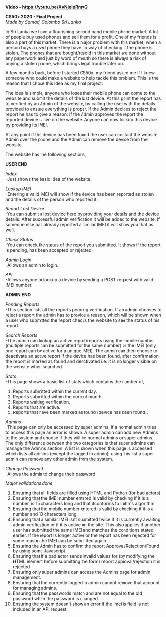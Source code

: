 **Video - https://youtu.be/XvNjeipRmvQ**

**CS50x 2020 - Final Project**\
*Made by Samad, Colombo Sri Lanka*

In Sri Lanka we have a flourishing second hand mobile phone market. A lot of people buy used phones and sell them for a profit. One of my friends is also a part of this market. There is a major problem with this market, when a person buys a used phone they have no way of checking if the phone is stolen. The phones that are bought/resold in this market are done without any paperwork and just by word of mouth so there is always a risk of buying a stolen phone, which brings legal trouble later on.

A few months back, before I started CS50x, my friend asked me if I knew someone who could make a website to help tackle this problem. This is the reason that I chose this idea as my final project.

The idea is simple, anyone who loses their mobile phone can come to the website and submit the details of the lost device. At this point the report has to verified by an Admin of the website, by calling the user with the details provided to ensure everything is proper. If the Admin decides to reject the report he has to give a reason. If the Admin approves the report the reported device is live on the website. Anyone can now lookup this device by providing its IMEI.

At any point if the device has been found the user can contact the website Admin over the phone and the Admin can remove the device from the website.

The website has the following sections,


**USER END**

*Index*\
-Just shows the basic idea of the website.

*Lookup IMEI*\
-Entering a valid IMEI will show if the device has been reported as stolen and the details of the person who reported it.

*Report Lost Device*\
-You can submit a lost device here by providing your details and the device details. After successful admin verification it will be added to the website. If someone else has already reported a similar IMEI it will show you that as well.

*Check Status*\
-You can check the status of the report you submitted. It shows if the report is pending, has been accepted or rejected.

*Admin Login*\
-Allows an admin to login.

*API*\
-Allows anyone to lookup a device by sending a POST request with valid IMEI number.


**ADMIN END**

*Pending Reports*\
-This section lists all the reports pending verification. If an admin chooses to reject a report the admin has to provide a reason, which will be shown when a user who submitted the report checks the website to see the status of his report.

*Search Reports*\
-The admin can lookup an active report/reports using the mobile number (multiple reports can be submitted for the same number) or the IMEI (only one report can be active for a unique IMEI). The admin can then choose to deactivate an active report if the device has been found, after confirmation the report is marked as found and deactivated i.e. it is no longer visible on the website when searched.

*Stats*\
-This page shows a basic list of stats which contains the number of,
1. Reports submitted within the current day.
2. Reports submitted within the current month.
3. Reports waiting verification.
4. Reports that are active.
5. Reports that have been marked as found (device has been found).

*Admins*\
-This page can only be accessed by super admins, if a normal admin tries to access this page an error is shown. A super admin can add new Admins to the system and choose if they will be normal admins or super admins. The only difference between the two categories is that super admins can manage the Admins section. A list is shown when this page is accessed which lists all admins (except the logged in admin), using this list a super admin can remove any other admin from the system.

*Change Password*\
-Allows the admin to change their password.


*Major validations done*
1. Ensuring that all fields are filled using HTML and Python (for bad actors)
2. Ensuring that the IMEI number entered is valid by checking if it is a number, is 15 characters long and that itconforms to Luhn's algorithm
3. Ensuring that the mobile number entered is valid by checking if it is a number and 10 characters long.
4. Ensuring that a similar IMEI isnt submitted twice if it is currently awaiting admin verification or if it is active on the site. This also applies if another user has submitted the same IMEI and matches the conditions stated earlier. If the report is longer active or the report has been rejected for some reason the IMEI can be submitted again.
5. Ensuring the Admin has to confirm the report Approval/Rejection/Found by using some Javascript.
6. Ensuring that if a bad actor sends invalid values for (by modifying the HTML element before submitting the form) report approval/rejection it is rejected
7. Ensuring only super admins can access the Admins page for admin management.
8. Ensuring that the currently logged in admin cannot remove that account for managing admins.
9. Ensuring that the passwords match and are not equal to the old password when the password is changed.
10. Ensuring the system doesn't show an error if the imei is field is not included in an API request.
